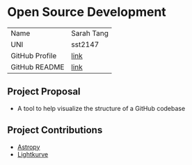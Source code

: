 # Open Source Development

|  |  | 
|:--|:--|
|Name|Sarah Tang|
|UNI| sst2147|
| GitHub Profile | [link](https://github.com/sarahtang7) |
| GitHub README | [link](https://github.com/sarahtang7/sarahtang7/blob/main/README.md) |


## Project Proposal
- A tool to help visualize the structure of a GitHub codebase

## Project Contributions
- [Astropy](https://github.com/astropy/astropy)
- [Lightkurve](https://github.com/lightkurve/lightkurve)
